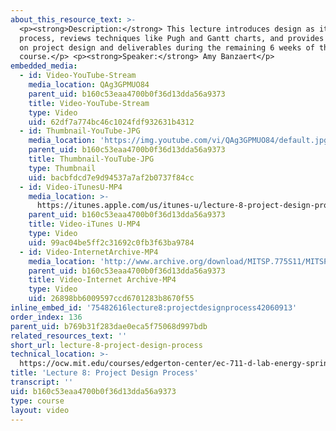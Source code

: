 ```yaml
---
about_this_resource_text: >-
  <p><strong>Description:</strong> This lecture introduces design as iterative
  process, reviews techniques like Pugh and Gantt charts, and provides guidance
  on project design and deliverables during the remaining 6 weeks of the
  course.</p> <p><strong>Speaker:</strong> Amy Banzaert</p>
embedded_media:
  - id: Video-YouTube-Stream
    media_location: QAg3GPMUO84
    parent_uid: b160c53eaa4700b0f36d13dda56a9373
    title: Video-YouTube-Stream
    type: Video
    uid: 62df7a774bc46c1024fdf932631b4312
  - id: Thumbnail-YouTube-JPG
    media_location: 'https://img.youtube.com/vi/QAg3GPMUO84/default.jpg'
    parent_uid: b160c53eaa4700b0f36d13dda56a9373
    title: Thumbnail-YouTube-JPG
    type: Thumbnail
    uid: bacbfdcd7e9d94537a7af2b0737f84cc
  - id: Video-iTunesU-MP4
    media_location: >-
      https://itunes.apple.com/us/itunes-u/lecture-8-project-design-process/id591211144?i=127630216
    parent_uid: b160c53eaa4700b0f36d13dda56a9373
    title: Video-iTunes U-MP4
    type: Video
    uid: 99ac04be5ff2c31692c0fb3f63ba9784
  - id: Video-InternetArchive-MP4
    media_location: 'http://www.archive.org/download/MITSP.775S11/MITSP_775S11lec08_300k.mp4'
    parent_uid: b160c53eaa4700b0f36d13dda56a9373
    title: Video-Internet Archive-MP4
    type: Video
    uid: 26898bb6009597ccd6701283b8670f55
inline_embed_id: '75482616lecture8:projectdesignprocess42060913'
order_index: 136
parent_uid: b769b31f283dae0eca5f75068d997bdb
related_resources_text: ''
short_url: lecture-8-project-design-process
technical_location: >-
  https://ocw.mit.edu/courses/edgerton-center/ec-711-d-lab-energy-spring-2011/projects/lecture-8-project-design-process
title: 'Lecture 8: Project Design Process'
transcript: ''
uid: b160c53eaa4700b0f36d13dda56a9373
type: course
layout: video
---
```

